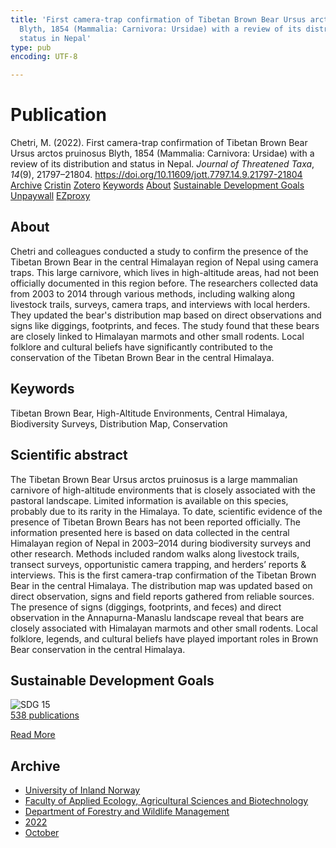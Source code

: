 ```yaml
---
title: 'First camera-trap confirmation of Tibetan Brown Bear Ursus arctos pruinosus
  Blyth, 1854 (Mammalia: Carnivora: Ursidae) with a review of its distribution and
  status in Nepal'
type: pub
encoding: UTF-8

---
```

<h1>Publication</h1>
<article id="csl-bib-container-DVZHIPBY" class="csl-bib-container">
  <div class="csl-bib-body"> <div class="csl-entry">Chetri, M. (2022). First camera-trap confirmation of Tibetan Brown Bear Ursus arctos pruinosus Blyth, 1854 (Mammalia: Carnivora: Ursidae) with a review of its distribution and status in Nepal. <i>Journal of Threatened Taxa</i>, <i>14</i>(9), 21797–21804. <a href="https://doi.org/10.11609/jott.7797.14.9.21797-21804">https://doi.org/10.11609/jott.7797.14.9.21797-21804</a></div> </div>
  <div class="csl-bib-buttons">
    <a href="#taxonomy-article-DVZHIPBY" alt="archive" class="csl-bib-button">Archive</a>
    <a href="https://app.cristin.no/results/show.jsf?id=2063233" alt="Cristin" class="csl-bib-button">Cristin</a>
    <a href="http://zotero.org/groups/5881554/items/DVZHIPBY" alt="Zotero" class="csl-bib-button">Zotero</a>
    <a href="#keywords-article-DVZHIPBY" alt="keywords" class="csl-bib-button">Keywords</a>
    <a href="#about-article-DVZHIPBY" alt="about_pub" class="csl-bib-button">About</a>
    <a href="#sdg-article-DVZHIPBY" alt="sdg" class="csl-bib-button">Sustainable Development Goals</a>
    <a href="https://threatenedtaxa.org/JoTT/article/download/7797/8831" alt="Unpaywall" class="csl-bib-button">Unpaywall</a>
    <a href="https://threatenedtaxa.org/JoTT/article/download/7797/8831" alt="EZproxy" class="csl-bib-button">EZproxy</a>
  </div>
  <div id="csl-bib-meta-container-DVZHIPBY"></div>
</article>
<div id="csl-bib-meta-DVZHIPBY" class="csl-bib-meta">
  <article id="about-article-DVZHIPBY" class="about_pub-article">
    <h1>About</h1>
    Chetri and colleagues conducted a study to confirm the presence of the Tibetan Brown Bear in the central Himalayan region of Nepal using camera traps. This large carnivore, which lives in high-altitude areas, had not been officially documented in this region before. The researchers collected data from 2003 to 2014 through various methods, including walking along livestock trails, surveys, camera traps, and interviews with local herders. They updated the bear's distribution map based on direct observations and signs like diggings, footprints, and feces. The study found that these bears are closely linked to Himalayan marmots and other small rodents. Local folklore and cultural beliefs have significantly contributed to the conservation of the Tibetan Brown Bear in the central Himalaya.
  </article>
  <article id="keywords-article-DVZHIPBY" class="keywords-article">
    <h1>Keywords</h1>
    Tibetan Brown Bear, High-Altitude Environments, Central Himalaya, Biodiversity Surveys, Distribution Map, Conservation
  </article>
  <article id="abstract-article-DVZHIPBY" class="abstract-article">
    <h1>Scientific abstract</h1>
    The Tibetan Brown Bear Ursus  arctos  pruinosus is a large mammalian carnivore of high-altitude environments that is closely associated with the pastoral landscape. Limited information is available on this species, probably due to its rarity in the Himalaya. To date, scientific evidence of the presence of Tibetan Brown Bears has not been reported officially. The information presented here is based on data collected in the central Himalayan region of Nepal in 2003–2014 during biodiversity surveys and other research. Methods included random walks along livestock trails, transect surveys, opportunistic camera trapping, and herders’ reports & interviews. This is the first camera-trap confirmation of the Tibetan Brown Bear in the central Himalaya. The distribution map was updated based on direct observation, signs and field reports gathered from reliable sources. The presence of signs (diggings, footprints, and feces) and direct observation in the Annapurna-Manaslu landscape reveal that bears are closely associated with Himalayan marmots and other small rodents. Local folklore, legends, and cultural beliefs have played important roles in Brown Bear conservation in the central Himalaya.
  </article>
  <article id="sdg-article-DVZHIPBY" class="sdg-article">
    <h1>Sustainable Development Goals</h1>
    <div class="sdg-container"><div id="sdg15" class="sdg">
        <img src="{{< params subfolder >}}images/sdg/sdg15_en.png" class="image" alt="SDG 15">
        <div class="sdg-overlay">
          <a href="/en/archive/?key=?sdg=15#archive" class="sdg-publication-count"><span>538</span> publications</a>
          <p><a href="https://sdgs.un.org/goals/goal15" class="sdg-read-more">Read More</a></p>
        </div>
      </div></div>
  </article>
  <article id="taxonomy-article-DVZHIPBY" class="taxonomy-article">
    <h1>Archive</h1>
    <ul>
      <li>
        <a href="/en/archive/?key=3DCRN523">University of Inland Norway</a>
      </li>
      <li>
        <a href="/en/archive/?key=T77LXH6D">Faculty of Applied Ecology, Agricultural Sciences and Biotechnology</a>
      </li>
      <li>
        <a href="/en/archive/?key=7TRARPE3">Department of Forestry and Wildlife Management</a>
      </li>
      <li>
        <a href="/en/archive/?key=H9K9UC39">2022</a>
      </li>
      <li>
        <a href="/en/archive/?key=D6AN988W">October</a>
      </li>
    </ul>
  </article>
</div>
